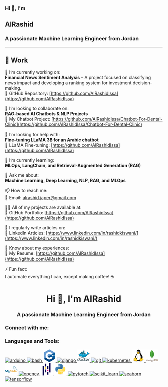 ### Hi 👋, I'm  
## AlRashid  

### A passionate Machine Learning Engineer from Jordan  

---

## 🚀 Work  
🔭 I’m currently working on:  
**Financial News Sentiment Analysis** – A project focused on classifying news impact and developing a ranking system for investment decision-making.  
🔗 GitHub Repository: [https://github.com/AlRashidIssa](https://github.com/AlRashidIssa)  

👯 I’m looking to collaborate on:  
**RAG-based AI Chatbots & NLP Projects**  
🔗 My Chatbot Project: [https://github.com/AlRashidIssa/Chatbot-For-Dental-Clinic](https://github.com/AlRashidIssa/Chatbot-For-Dental-Clinic)  

🤝 I’m looking for help with:  
**Fine-tuning LLaMA 3B for an Arabic chatbot**  
🔗 LLaMA Fine-tuning: [https://github.com/AlRashidIssa](https://github.com/AlRashidIssa)  

🌱 I’m currently learning:  
**MLOps, LangChain, and Retrieval-Augmented Generation (RAG)**  

💬 Ask me about:  
**Machine Learning, Deep Learning, NLP, RAG, and MLOps**  

📫 How to reach me:  
📩 Email: [alrashid.japer@gmail.com](mailto:alrashid.japer@gmail.com)  

👨‍💻 All of my projects are available at:  
🔗 GitHub Portfolio: [https://github.com/AlRashidIssa](https://github.com/AlRashidIssa)  

📝 I regularly write articles on:  
🔗 LinkedIn Articles: [https://www.linkedin.com/in/rashidkiswani/](https://www.linkedin.com/in/rashidkiswani/)  

📄 Know about my experiences:  
🔗 My Resume: [https://github.com/AlRashidIssa](https://github.com/AlRashidIssa)  

⚡ Fun fact:  
I automate everything I can, except making coffee! ☕ 



<h1 align="center">Hi 👋, I'm AlRashid</h1>
<h3 align="center">A passionate Machine Learning Engineer from Jordan</h3>

<h3 align="left">Connect with me:</h3>
<p align="left">
</p>

<h3 align="left">Languages and Tools:</h3>
<p align="left"> <a href="https://www.arduino.cc/" target="_blank" rel="noreferrer"> <img src="https://cdn.worldvectorlogo.com/logos/arduino-1.svg" alt="arduino" width="40" height="40"/> </a> <a href="https://www.gnu.org/software/bash/" target="_blank" rel="noreferrer"> <img src="https://www.vectorlogo.zone/logos/gnu_bash/gnu_bash-icon.svg" alt="bash" width="40" height="40"/> </a> <a href="https://www.w3schools.com/cpp/" target="_blank" rel="noreferrer"> <img src="https://raw.githubusercontent.com/devicons/devicon/master/icons/cplusplus/cplusplus-original.svg" alt="cplusplus" width="40" height="40"/> </a> <a href="https://www.djangoproject.com/" target="_blank" rel="noreferrer"> <img src="https://cdn.worldvectorlogo.com/logos/django.svg" alt="django" width="40" height="40"/> </a> <a href="https://www.docker.com/" target="_blank" rel="noreferrer"> <img src="https://raw.githubusercontent.com/devicons/devicon/master/icons/docker/docker-original-wordmark.svg" alt="docker" width="40" height="40"/> </a> <a href="https://git-scm.com/" target="_blank" rel="noreferrer"> <img src="https://www.vectorlogo.zone/logos/git-scm/git-scm-icon.svg" alt="git" width="40" height="40"/> </a> <a href="https://kubernetes.io" target="_blank" rel="noreferrer"> <img src="https://www.vectorlogo.zone/logos/kubernetes/kubernetes-icon.svg" alt="kubernetes" width="40" height="40"/> </a> <a href="https://www.linux.org/" target="_blank" rel="noreferrer"> <img src="https://raw.githubusercontent.com/devicons/devicon/master/icons/linux/linux-original.svg" alt="linux" width="40" height="40"/> </a> <a href="https://www.mongodb.com/" target="_blank" rel="noreferrer"> <img src="https://raw.githubusercontent.com/devicons/devicon/master/icons/mongodb/mongodb-original-wordmark.svg" alt="mongodb" width="40" height="40"/> </a> <a href="https://www.mysql.com/" target="_blank" rel="noreferrer"> <img src="https://raw.githubusercontent.com/devicons/devicon/master/icons/mysql/mysql-original-wordmark.svg" alt="mysql" width="40" height="40"/> </a> <a href="https://opencv.org/" target="_blank" rel="noreferrer"> <img src="https://www.vectorlogo.zone/logos/opencv/opencv-icon.svg" alt="opencv" width="40" height="40"/> </a> <a href="https://pandas.pydata.org/" target="_blank" rel="noreferrer"> <img src="https://raw.githubusercontent.com/devicons/devicon/2ae2a900d2f041da66e950e4d48052658d850630/icons/pandas/pandas-original.svg" alt="pandas" width="40" height="40"/> </a> <a href="https://www.python.org" target="_blank" rel="noreferrer"> <img src="https://raw.githubusercontent.com/devicons/devicon/master/icons/python/python-original.svg" alt="python" width="40" height="40"/> </a> <a href="https://pytorch.org/" target="_blank" rel="noreferrer"> <img src="https://www.vectorlogo.zone/logos/pytorch/pytorch-icon.svg" alt="pytorch" width="40" height="40"/> </a> <a href="https://scikit-learn.org/" target="_blank" rel="noreferrer"> <img src="https://upload.wikimedia.org/wikipedia/commons/0/05/Scikit_learn_logo_small.svg" alt="scikit_learn" width="40" height="40"/> </a> <a href="https://seaborn.pydata.org/" target="_blank" rel="noreferrer"> <img src="https://seaborn.pydata.org/_images/logo-mark-lightbg.svg" alt="seaborn" width="40" height="40"/> </a> <a href="https://www.tensorflow.org" target="_blank" rel="noreferrer"> <img src="https://www.vectorlogo.zone/logos/tensorflow/tensorflow-icon.svg" alt="tensorflow" width="40" height="40"/> </a> </p>

